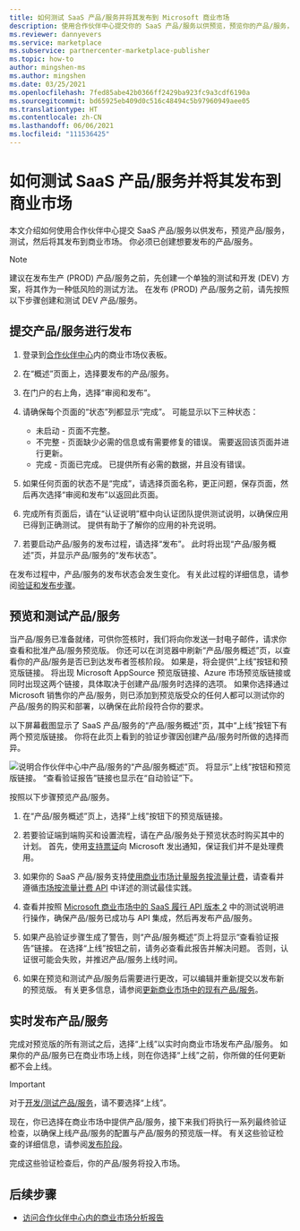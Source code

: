 ```yaml
---
title: 如何测试 SaaS 产品/服务并将其发布到 Microsoft 商业市场
description: 使用合作伙伴中心提交你的 SaaS 产品/服务以供预览，预览你的产品/服务，测试，然后将其发布到 Microsoft 商业市场。
ms.reviewer: dannyevers
ms.service: marketplace
ms.subservice: partnercenter-marketplace-publisher
ms.topic: how-to
author: mingshen-ms
ms.author: mingshen
ms.date: 03/25/2021
ms.openlocfilehash: 7fed85abe42b0366ff2429ba923fc9a3cdf6190a
ms.sourcegitcommit: bd65925eb409d0c516c48494c5b97960949aee05
ms.translationtype: HT
ms.contentlocale: zh-CN
ms.lasthandoff: 06/06/2021
ms.locfileid: "111536425"
---
```

# <a name="how-to-test-and-publish-a-saas-offer-to-the-commercial-marketplace"></a>如何测试 SaaS 产品/服务并将其发布到商业市场

本文介绍如何使用合作伙伴中心提交 SaaS 产品/服务以供发布，预览产品/服务，测试，然后将其发布到商业市场。 你必须已创建想要发布的产品/服务。

> [!NOTE]
> 建议在发布生产 (PROD) 产品/服务之前，先创建一个单独的测试和开发 (DEV) 方案，将其作为一种低风险的测试方法。 在发布 (PROD) 产品/服务之前，请先按照以下步骤创建和测试 DEV 产品/服务。

## <a name="submit-your-offer-for-publishing"></a>提交产品/服务进行发布

1. 登录到[合作伙伴中心](https://partner.microsoft.com/dashboard/commercial-marketplace/overview)内的商业市场仪表板。
1. 在“概述”页面上，选择要发布的产品/服务。
1. 在门户的右上角，选择“审阅和发布”。
2. 请确保每个页面的“状态”列都显示“完成”。 可能显示以下三种状态：

   - 未启动 - 页面不完整。
   - 不完整 - 页面缺少必需的信息或有需要修复的错误。 需要返回该页面并进行更新。
   - 完成 - 页面已完成。 已提供所有必需的数据，并且没有错误。

1. 如果任何页面的状态不是“完成”，请选择页面名称，更正问题，保存页面，然后再次选择“审阅和发布”以返回此页面。
1. 完成所有页面后，请在“认证说明”框中向认证团队提供测试说明，以确保应用已得到正确测试。 提供有助于了解你的应用的补充说明。
1. 若要启动产品/服务的发布过程，请选择“发布”。 此时将出现“产品/服务概述”页，并显示产品/服务的“发布状态”。

在发布过程中，产品/服务的发布状态会发生变化。 有关此过程的详细信息，请参阅[验证和发布步骤](review-publish-offer.md#validation-and-publishing-steps)。

## <a name="preview-and-test-your-offer"></a>预览和测试产品/服务

当产品/服务已准备就绪，可供你签核时，我们将向你发送一封电子邮件，请求你查看和批准产品/服务预览版。 你还可以在浏览器中刷新“产品/服务概述”页，以查看你的产品/服务是否已到达发布者签核阶段。 如果是，将会提供“上线”按钮和预览版链接。 将出现 Microsoft AppSource 预览版链接、Azure 市场预览版链接或同时出现这两个链接，具体取决于创建产品/服务时选择的选项。 如果你选择通过 Microsoft 销售你的产品/服务，则已添加到预览版受众的任何人都可以测试你的产品/服务的购买和部署，以确保在此阶段符合你的要求。

以下屏幕截图显示了 SaaS 产品/服务的“产品/服务概述”页，其中“上线”按钮下有两个预览版链接。 你将在此页上看到的验证步骤因创建产品/服务时所做的选择而异。

![说明合作伙伴中心中产品/服务的“产品/服务概述”页。 将显示“上线”按钮和预览版链接。 “查看验证报告”链接也显示在“自动验证”下。](./media/review-publish-offer/publish-status-saas.png)

按照以下步骤预览产品/服务。

1. 在“产品/服务概述”页上，选择“上线”按钮下的预览版链接。

1. 若要验证端到端购买和设置流程，请在产品/服务处于预览状态时购买其中的计划。 首先，使用[支持票证](https://aka.ms/marketplacesupport)向 Microsoft 发出通知，保证我们并不是处理费用。

1. 如果你的 SaaS 产品/服务支持[使用商业市场计量服务按流量计费](./partner-center-portal/saas-metered-billing.md)，请查看并遵循[市场按流量计费 API](marketplace-metering-service-apis.md#development-and-testing-best-practices) 中详述的测试最佳实践。

1. 查看并按照 [Microsoft 商业市场中的 SaaS 履行 API 版本 2](./partner-center-portal/pc-saas-fulfillment-api-v2.md#development-and-testing) 中的测试说明进行操作，确保产品/服务已成功与 API 集成，然后再发布产品/服务。

1. 如果产品验证步骤生成了警告，则“产品/服务概述”页上将显示“查看验证报告”链接。 在选择“上线”按钮之前，请务必查看此报告并解决问题。 否则，认证很可能会失败，并推迟产品/服务上线时间。

1. 如果在预览和测试产品/服务后需要进行更改，可以编辑并重新提交以发布新的预览版。 有关更多信息，请参阅[更新商业市场中的现有产品/服务](update-existing-offer.md)。

## <a name="publish-your-offer-live"></a>实时发布产品/服务

完成对预览版的所有测试之后，选择“上线”以实时向商业市场发布产品/服务。 如果你的产品/服务已在商业市场上线，则在你选择“上线”之前，你所做的任何更新都不会上线。

> [!IMPORTANT]
> 对于[开发/测试产品/服务](create-saas-dev-test-offer.md)，请不要选择“上线”。

现在，你已选择在商业市场中提供产品/服务，接下来我们将执行一系列最终验证检查，以确保上线产品/服务的配置与产品/服务的预览版一样。 有关这些验证检查的详细信息，请参阅[发布阶段](review-publish-offer.md#publish-phase)。

完成这些验证检查后，你的产品/服务将投入市场。

## <a name="next-steps"></a>后续步骤

- [访问合作伙伴中心内的商业市场分析报告](analytics.md)
